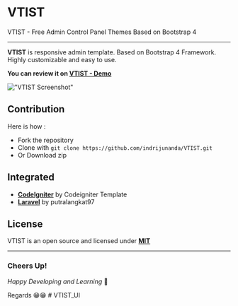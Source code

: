 # VTIST

VTIST - Free Admin Control Panel Themes Based on Bootstrap 4

---

**VTIST** is responsive admin template. Based on Bootstrap 4 Framework. Highly customizable and easy to use.

**You can review it on [VTIST - Demo](https://indrijunanda.github.io/VTIST/)**

!["VTIST Screenshot"](https://indrijunanda.github.io/VTIST/img/screenshot/ss2.png "VTIST Screenshot")

## Contribution

Here is how :

- Fork the repository
- Clone with `git clone https://github.com/indrijunanda/VTIST.git`
- Or Download zip

## Integrated

- **[CodeIgniter](https://github.com/Codeigniter-Template/Ruang-Admin-Template)** by Codeigniter Template
- **[Laravel](https://github.com/putralangkat97/ruang-admin-laravel-6)** by putralangkat97

## License

VTIST is an open source and licensed under **[MIT](http://opensource.org/licenses/MIT)**

---

### Cheers Up!

_Happy Developing and Learning_ 💪

Regards 😁😁
#   V T I S T _ U I  
 